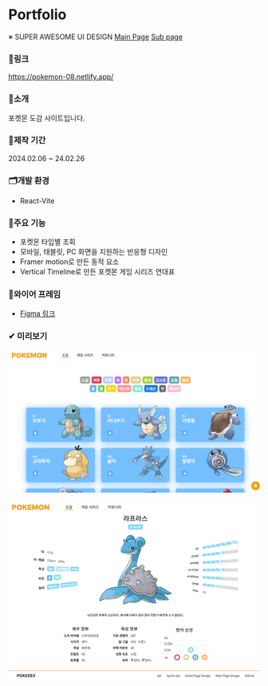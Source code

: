 # Portfolio

※ SUPER AWESOME UI DESIGN
[Main Page](https://github.com/IdoBouskila/Pokedex)      [Sub page](https://github.com/HybridShivam/pokedex-angular-app)

### 🔗링크
https://pokemon-08.netlify.app/

### 🔎소개
포켓몬 도감 사이트입니다.

### 📅제작 기간
2024.02.06 ~ 24.02.26

### 🗂개발 환경
- React-Vite

### 🎈주요 기능
- 포켓몬 타입별 조회
- 모바일, 태블릿, PC 화면을 지원하는 반응형 디자인
- Framer motion로 만든 동적 요소
- Vertical Timeline로 만든 포켓몬 게임 시리즈 연대표

### 📏와이어 프레임
- [Figma 링크](https://www.figma.com/file/O9loF8apZOcka9qZ1A65IE/pokemon?type=design&node-id=0-1&mode=design&t=kOHXyEUddA3o6EGH-0)

### ✔ 미리보기
![preview](./public/img/preview1.png)

![preview](./public/img/preview2.png)





